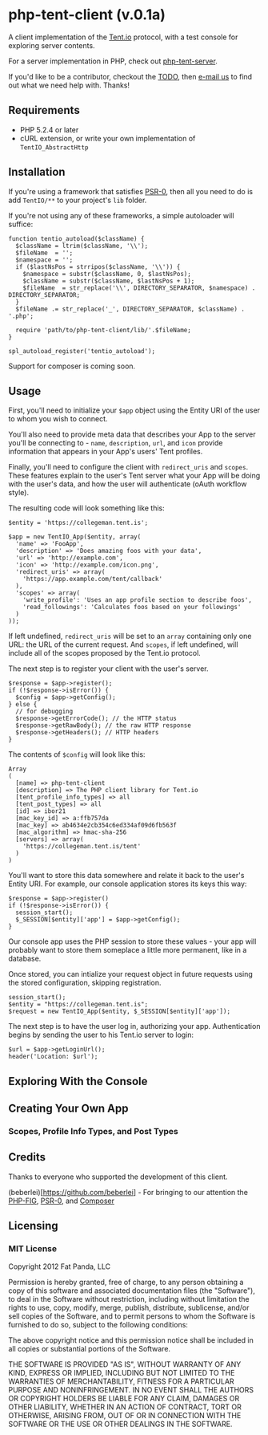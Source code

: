 # php-tent-client (v.0.1a)

A client implementation of the [Tent.io](http://tent.io/) protocol, 
with a test console for exploring server contents.

For a server implementation in PHP, check out [php-tent-server](http://github.com/collegeman/php-tent-server).

If you'd like to be a contributor, checkout the [TODO](https://github.com/collegeman/php-tent-server/blob/master/TODO.md), 
then [e-mail us](mailto:yo@fatpandadev.com) to find out what we need
help with. Thanks!

## Requirements

* PHP 5.2.4 or later
* cURL extension, or write your own implementation of `TentIO_AbstractHttp`

## Installation

If you're using a framework that satisfies [PSR-0](https://github.com/php-fig/fig-standards/blob/master/accepted/PSR-0.md), then
all you need to do is add `TentIO/**` to your project's `lib` folder.

If you're not using any of these frameworks, a simple autoloader will suffice:

    function tentio_autoload($className) {
      $className = ltrim($className, '\\');
      $fileName  = '';
      $namespace = '';
      if ($lastNsPos = strripos($className, '\\')) {
        $namespace = substr($className, 0, $lastNsPos);
        $className = substr($className, $lastNsPos + 1);
        $fileName  = str_replace('\\', DIRECTORY_SEPARATOR, $namespace) . DIRECTORY_SEPARATOR;
      }
      $fileName .= str_replace('_', DIRECTORY_SEPARATOR, $className) . '.php';

      require 'path/to/php-tent-client/lib/'.$fileName;
    }

    spl_autoload_register('tentio_autoload');

Support for composer is coming soon.

## Usage

First, you'll need to initialize your `$app` object using the
Entity URI of the user to whom you wish to connect.

You'll also need to provide meta data that describes your App to
the server you'll be connecting to - `name`, `description`,
`url`, and `icon` provide information that appears in your
App's users' Tent profiles.

Finally, you'll need to configure the client with `redirect_uris`
and `scopes`. These features explain to the user's Tent server what
your App will be doing with the user's data, and how the user will
authenticate (oAuth workflow style).

The resulting code will look something like this:

    $entity = 'https://collegeman.tent.is';

    $app = new TentIO_App($entity, array(
      'name' => 'FooApp',
      'description' => 'Does amazing foos with your data',
      'url' => 'http://example.com',
      'icon' => 'http://example.com/icon.png',
      'redirect_uris' => array( 
        'https://app.example.com/tent/callback'
      ),
      'scopes' => array(
        'write_profile': 'Uses an app profile section to describe foos',
        'read_followings': 'Calculates foos based on your followings'
      )
    ));

If left undefined, `redirect_uris` will be set to an `array` containing
only one URL: the URL of the current request. And `scopes`, if left
undefined, will include all of the scopes proposed by the Tent.io 
protocol.

The next step is to register your client with the user's server. 

    $response = $app->register();
    if (!$response->isError()) {
      $config = $app->getConfig();
    } else {
      // for debugging
      $response->getErrorCode(); // the HTTP status
      $response->getRawBody(); // the raw HTTP response
      $response->getHeaders(); // HTTP headers
    }

The contents of `$config` will look like this:

    Array
    (
      [name] => php-tent-client
      [description] => The PHP client library for Tent.io
      [tent_profile_info_types] => all
      [tent_post_types] => all
      [id] => ibor21
      [mac_key_id] => a:ffb757da
      [mac_key] => ab4634e2cb354c6ed334af09d6fb563f
      [mac_algorithm] => hmac-sha-256
      [servers] => array(
        'https://collegeman.tent.is/tent'
      )
    )

You'll want to store this data somewhere and relate it back to the user's
Entity URI. For example, our console application stores its keys this way:

    $response = $app->register()
    if (!$response->isError()) {
      session_start();
      $_SESSION[$entity]['app'] = $app->getConfig();
    }

Our console app uses the PHP session to store these values - your app
will probably want to store them someplace a little more permanent,
like in a database.

Once stored, you can intialize your request object in future requests
using the stored configuration, skipping registration.

    session_start();
    $entity = "https://collegeman.tent.is";
    $request = new TentIO_App($entity, $_SESSION[$entity]['app']);

The next step is to have the user log in, authorizing your 
app. Authentication begins by sending the user to his Tent.io 
server to login:

    $url = $app->getLoginUrl();
    header('Location: $url');


## Exploring With the Console

## Creating Your Own App

### Scopes, Profile Info Types, and Post Types

## Credits

Thanks to everyone who supported the development of this client.

(beberlei)[https://github.com/beberlei] - For bringing to our attention the [PHP-FIG](http://www.php-fig.org/), [PSR-0](https://github.com/php-fig/fig-standards/blob/master/accepted/PSR-0.md), and [Composer](http://getcomposer.org/)

## Licensing

### MIT License

Copyright 2012 Fat Panda, LLC

Permission is hereby granted, free of charge, to any person obtaining
a copy of this software and associated documentation files (the
"Software"), to deal in the Software without restriction, including
without limitation the rights to use, copy, modify, merge, publish,
distribute, sublicense, and/or sell copies of the Software, and to
permit persons to whom the Software is furnished to do so, subject to
the following conditions:

The above copyright notice and this permission notice shall be
included in all copies or substantial portions of the Software.

THE SOFTWARE IS PROVIDED "AS IS", WITHOUT WARRANTY OF ANY KIND,
EXPRESS OR IMPLIED, INCLUDING BUT NOT LIMITED TO THE WARRANTIES OF
MERCHANTABILITY, FITNESS FOR A PARTICULAR PURPOSE AND
NONINFRINGEMENT. IN NO EVENT SHALL THE AUTHORS OR COPYRIGHT HOLDERS BE
LIABLE FOR ANY CLAIM, DAMAGES OR OTHER LIABILITY, WHETHER IN AN ACTION
OF CONTRACT, TORT OR OTHERWISE, ARISING FROM, OUT OF OR IN CONNECTION
WITH THE SOFTWARE OR THE USE OR OTHER DEALINGS IN THE SOFTWARE.